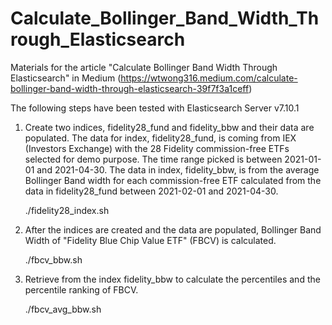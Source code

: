 # Calculate_Bollinger_Band_Width_Through_Elasticsearch
Materials for the article "Calculate Bollinger Band Width Through Elasticsearch" in Medium
(https://wtwong316.medium.com/calculate-bollinger-band-width-through-elasticsearch-39f7f3a1ceff)

The following steps have been tested with Elasticsearch Server v7.10.1

1. Create two indices, fidelity28_fund and fidelity_bbw and their data are populated.
   The data for index, fidelity28_fund, is coming from IEX (Investors Exchange) with the 
   28 Fidelity commission-free ETFs selected for demo purpose. The time range picked is between 
   2021-01-01 and 2021-04-30. The data in index, fidelity_bbw, is from the average 
   Bollinger Band width for each commission-free ETF calculated from the data in fidelity28_fund
   between 2021-02-01 and 2021-04-30.
   
   ./fidelity28_index.sh

2. After the indices are created and the data are populated, Bollinger Band Width of 
   "Fidelity Blue Chip Value ETF" (FBCV) is calculated. 
   
   ./fbcv_bbw.sh

3. Retrieve from the index fidelity_bbw to calculate the percentiles and the percentile ranking of 
   FBCV.
   
   ./fbcv_avg_bbw.sh
